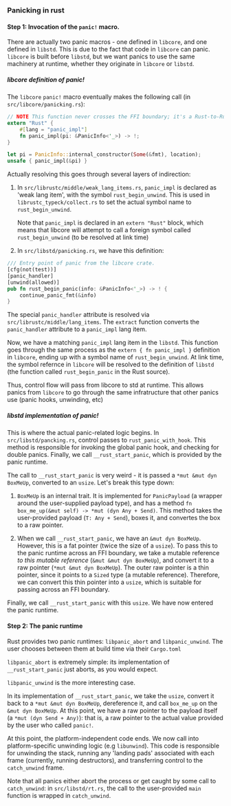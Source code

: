### Panicking in rust ###

#### Step 1: Invocation of the `panic!` macro.

There are actually two panic macros - one defined in `libcore`, and one defined in `libstd`.
This is due to the fact that code in `libcore` can panic. `libcore` is built before `libstd`,
but we want panics to use the same machinery at runtime, whether they originate in `libcore` or `libstd`.

##### libcore definition of panic!

The `libcore` `panic!` macro eventually makes the following call (in `src/libcore/panicking.rs`):

```rust
// NOTE This function never crosses the FFI boundary; it's a Rust-to-Rust call
extern "Rust" {
    #[lang = "panic_impl"]
    fn panic_impl(pi: &PanicInfo<'_>) -> !;
}

let pi = PanicInfo::internal_constructor(Some(&fmt), location);
unsafe { panic_impl(&pi) }
```

Actually resolving this goes through several layers of indirection:

1. In `src/librustc/middle/weak_lang_items.rs`, `panic_impl` is declared as 'weak lang item',
   with the symbol `rust_begin_unwind`. This is used in `librustc_typeck/collect.rs`
   to set the actual symbol name to `rust_begin_unwind`.

   Note that `panic_impl` is declared in an `extern "Rust"` block,
   which means that libcore will attempt to call a foreign symbol called `rust_begin_unwind`
   (to be resolved at link time)

2. In `src/libstd/panicking.rs`, we have this definition:

```rust
/// Entry point of panic from the libcore crate.
[cfg(not(test))]
[panic_handler]
[unwind(allowed)]
pub fn rust_begin_panic(info: &PanicInfo<'_>) -> ! {
    continue_panic_fmt(&info)
}
```

The special `panic_handler` attribute is resolved via `src/librustc/middle/lang_items`.
The `extract` function converts the `panic_handler` attribute to a `panic_impl` lang item.

Now, we have a matching `panic_impl` lang item in the `libstd`. This function goes
through the same process as the `extern { fn panic_impl }` definition in `libcore`, ending
up with a symbol name of `rust_begin_unwind`. At link time, the symbol refernce in `libcore`
will be resolved to the definition of `libstd` (the function called `rust_begin_panic` in the
Rust source).

Thus, control flow will pass from libcore to std at runtime. This allows panics from `libcore`
to go through the same infratructure that other panics use (panic hooks, unwinding, etc)

##### libstd implementation of panic!

This is where the actual panic-related logic begins. In `src/libstd/pancking.rs`,
control passes to `rust_panic_with_hook`. This method is responsible
for invoking the global panic hook, and checking for double panics. Finally,
we call ```__rust_start_panic```, which is provided by the panic runtime.

The call to ```__rust_start_panic``` is very weird - it is passed a ```*mut &mut dyn BoxMeUp```,
converted to an `usize`. Let's break this type down:

1. `BoxMeUp` is an internal trait. It is implemented for `PanicPayload` (a wrapper around the user-supplied
payload type), and has a method ```fn box_me_up(&mut self) -> *mut (dyn Any + Send)```.
This method takes the user-provided payload (`T: Any + Send`), boxes it, and convertes the box to a raw pointer.

2. When we call ```__rust_start_panic```, we have an `&mut dyn BoxMeUp`. However, this is a fat pointer
(twice the size of a `usize`). To pass this to the panic runtime across an FFI boundary, we take a mutable
reference *to this mutable reference* (`&mut &mut dyn BoxMeUp`), and convert it to a raw pointer
(`*mut &mut dyn BoxMeUp`). The outer raw pointer is a thin pointer, since it points to a `Sized`
type (a mutable reference). Therefore, we can convert this thin pointer into a `usize`, which
is suitable for passing across an FFI boundary.

Finally, we call ```__rust_start_panic``` with this `usize`. We have now entered the panic runtime.

#### Step 2: The panic runtime

Rust provides two panic runtimes: `libpanic_abort` and `libpanic_unwind`. The user chooses
between them at build time via their `Cargo.toml`

`libpanic_abort` is extremely simple: its implementation of ```__rust_start_panic``` just aborts,
as you would expect.

`libpanic_unwind` is the more interesting case. 

In its implementation of ```__rust_start_panic```, we take the `usize`, convert
it back to a `*mut &mut dyn BoxMeUp`, dereference it, and call `box_me_up`
on the `&mut dyn BoxMeUp`. At this point, we have a raw pointer to the payload
itself (a `*mut (dyn Send + Any)`): that is, a raw pointer to the actual value
provided by the user who called `panic!`.

At this point, the platform-independent code ends. We now call into
platform-specific unwinding logic (e.g `libunwind`). This code is
responsible for unwinding the stack, running any 'landing pads' associated
with each frame (currently, running destructors), and transferring control
to the `catch_unwind` frame.

Note that all panics either abort the process or get caught by some call to `catch_unwind`:
in `src/libstd/rt.rs`, the call to the user-provided `main` function is wrapped in `catch_unwind`.
